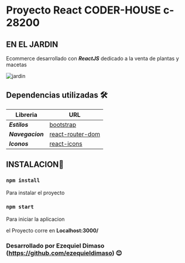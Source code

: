 # Proyecto React  CODER-HOUSE c-28200

## **EN EL JARDIN**

Ecommerce desarrollado con ***_ReactJS_*** dedicado a la venta de plantas y macetas

![jardin](https://user-images.githubusercontent.com/90361007/163888915-e39278b1-b04c-45ff-b71f-c22c3c0fd3be.gif)

## Dependencias utilizadas  🛠️
  

|Libreria          |  URL 
|---- | ----- |
|**_Estilos_**           |  [bootstrap](https://getbootstrap.com/) |
|**_Navegacion_**        |  [react-router-dom](https://reactrouter.com/)|
|**_Iconos_**            |  [react-icons](https://react-icons.github.io/react-icons)|


## **INSTALACION**🔧
 ### `npm install`

Para instalar el proyecto  
### `npm start`

Para iniciar la aplicacion


el Proyecto corre  en  **Localhost:3000/**

### Desarrollado por Ezequiel Dimaso (https://github.com/ezequieldimaso) 😊
